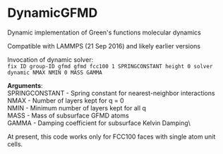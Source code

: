 # DynamicGFMD
Dynamic implementation of Green's functions molecular dynamics

Compatible with LAMMPS (21 Sep 2016) and likely earlier versions

Invocation of dynamic solver:\
```fix ID group-ID gfmd gfmd fcc100 1 SPRINGCONSTANT height 0 solver dynamic NMAX NMIN 0 MASS GAMMA```

**Arguments**:\
SPRINGCONSTANT - Spring constant for nearest-neighbor interactions\
NMAX - Number of layers kept for q = 0\
NMIN - Minimum number of layers kept for all q\
MASS - Mass of subsurface GFMD atoms\
GAMMA - Damping coefficient for subsurface Kelvin Damping\

At present, this code works only for FCC100 faces with single atom unit cells.
